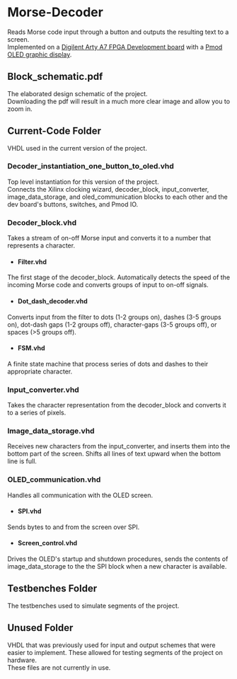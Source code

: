# Morse-Decoder
Reads Morse code input through a button and outputs the resulting text to a screen.   
Implemented on a [Digilent Arty A7 FPGA Development board](https://store.digilentinc.com/arty-a7-artix-7-fpga-development-board/) with a [Pmod OLED graphic display](https://store.digilentinc.com/pmod-oled-128-x-32-pixel-monochromatic-oled-display/).

## Block_schematic.pdf
The elaborated design schematic of the project.  
Downloading the pdf will result in a much more clear image and allow you to zoom in.

## Current-Code Folder
VHDL used in the current version of the project.

### Decoder_instantiation_one_button_to_oled.vhd
Top level instantiation for this version of the project.  
Connects the Xilinx clocking wizard, decoder_block, input_converter, image_data_storage, and oled_communication blocks to each other and the dev board's buttons, switches, and Pmod IO.

### Decoder_block.vhd   
Takes a stream of on-off Morse input and converts it to a number that represents a character.

* #### Filter.vhd  
The first stage of the decoder_block. Automatically detects the speed of the incoming Morse code and converts groups of input to on-off signals.

* #### Dot_dash_decoder.vhd
Converts input from the filter to dots (1-2 groups on), dashes (3-5 groups on), dot-dash gaps (1-2 groups off), character-gaps (3-5 groups off), or spaces (>5 groups off).

* #### FSM.vhd
A finite state machine that process series of dots and dashes to their appropriate character.

### Input_converter.vhd
Takes the character representation from the decoder_block and converts it to a series of pixels.

### Image_data_storage.vhd
Receives new characters from the input_converter, and inserts them into the bottom part of the screen. Shifts all lines of text upward when the bottom line is full.

### OLED_communication.vhd  
Handles all communication with the OLED screen.

* #### SPI.vhd  
Sends bytes to and from the screen over SPI.

* #### Screen_control.vhd  
Drives the OLED's startup and shutdown procedures, sends the contents of image_data_storage to the the SPI block when a new character is available.

## Testbenches Folder  
The testbenches used to simulate segments of the project.

## Unused Folder
VHDL that was previously used for input and output schemes that were easier to implement. These allowed for testing segments of the project on hardware.  
These files are not currently in use.
